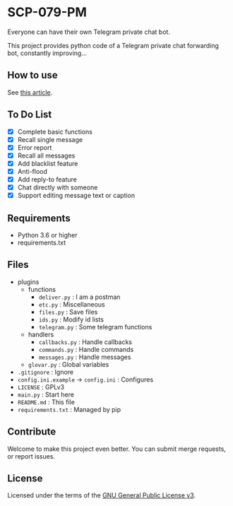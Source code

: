 # SCP-079-PM

Everyone can have their own Telegram private chat bot.

This project provides python code of a Telegram private chat forwarding bot, constantly improving...

## How to use

See [this article](https://scp-079.org/pm/).

## To Do List

- [x] Complete basic functions
- [x] Recall single message
- [x] Error report
- [x] Recall all messages
- [x] Add blacklist feature
- [x] Anti-flood
- [x] Add reply-to feature
- [x] Chat directly with someone
- [x] Support editing message text or caption

## Requirements

- Python 3.6 or higher
- requirements.txt

## Files

- plugins
    - functions
        - `deliver.py` : I am a postman
        - `etc.py` : Miscellaneous
        - `files.py` : Save files
        - `ids.py` : Modify id lists
        - `telegram.py` : Some telegram functions
    - handlers
        - `callbacks.py` : Handle callbacks
        - `commands.py` : Handle commands
        - `messages.py` : Handle messages
    - `glovar.py` : Global variables
- `.gitignore` : Ignore
- `config.ini.example` -> `config.ini` : Configures
- `LICENSE` : GPLv3
- `main.py` : Start here
- `README.md` : This file
- `requirements.txt` : Managed by pip

## Contribute

Welcome to make this project even better. You can submit merge requests, or report issues.

## License

Licensed under the terms of the [GNU General Public License v3](LICENSE).
